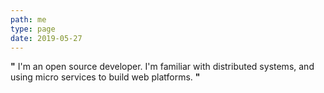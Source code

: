 ```yaml
---
path: me
type: page
date: 2019-05-27
---
```


**"** I'm an open source developer. I'm familiar with distributed systems, and using micro services
to build web platforms. **"**
